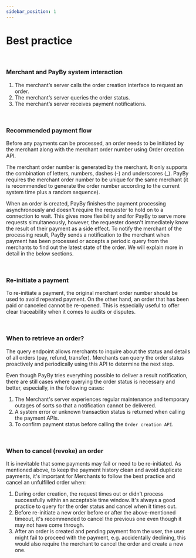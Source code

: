 ```yaml
---
sidebar_position: 1
---
```




# Best practice

<br/>

### Merchant and PayBy system interaction


1. The merchant’s server calls the order creation interface to request an order.
2. The merchant’s server queries the order status.
3. The merchant’s server receives payment notifications.

<br/>

### Recommended payment flow

Before any payments can be processed, an order needs to be initiated by the merchant along with the merchant order number using Order creation API.

The merchant order number is generated by the merchant. It only supports the combination of letters, numbers, dashes (-) and underscores (_). PayBy requires the merchant order number to be unique for the same merchant (it is recommended to generate the order number according to the current system time plus a random sequence).

When an order is created, PayBy finishes the payment processing asynchronously and doesn't require the requester to hold on to a connection to wait. This gives more flexibility and for PayBy to serve more requests simultaneously, however, the requester doesn't immediately know the result of their payment as a side effect. To notify the merchant of the processing result, PayBy sends a notification to the merchant when payment has been processed or accepts a periodic query from the merchants to find out the latest state of the order. We will explain more in detail in the below sections.

<br/>

### Re-initiate a payment

To re-initiate a payment, the original merchant order number should be used to avoid repeated payment. On the other hand, an order that has been paid or canceled cannot be re-opened. This is especially useful to offer clear traceability when it comes to audits or disputes.

<br/>

### When to retrieve an order?

The query endpoint allows merchants to inquire about the status and details of all orders (pay, refund, transfer). Merchants can query the order status proactively and periodically using this API to determine the next step.

Even though PayBy tries everything possible to deliver a result notification, there are still cases where querying the order status is necessary and better, especially, in the following cases:

1. The Merchant's server experiences regular maintenance and temporary outages of sorts so that a notification cannot be delivered.
2. A system error or unknown transaction status is returned when calling the payment APIs.
3. To confirm payment status before calling the `Order creation API`.

<br/>

### When to cancel (revoke) an order

It is inevitable that some payments may fail or need to be re-initiated. As mentioned above, to keep the payment history clean and avoid duplicate payments, it's important for Merchants to follow the best practice and cancel an unfulfilled order when:

1. During order creation, the request times out or didn't process successfully within an acceptable time window. It's always a good practice to query for the order status and cancel when it times out.
2. Before re-initiate a new order before or after the above-mentioned timeout, it's recommended to cancel the previous one even though it may not have come through.
3. After an order is created and pending payment from the user, the user might fail to proceed with the payment, e.g. accidentally declining, this would also require the merchant to cancel the order and create a new one.
